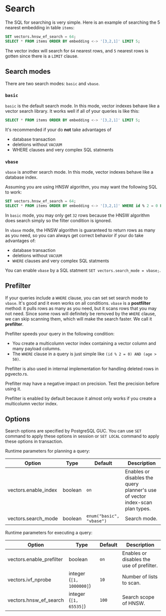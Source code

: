 # Search

The SQL for searching is very simple. Here is an example of searching the $5$ nearest embedding in table `items`:

```sql
SET vectors.hnsw_ef_search = 64;
SELECT * FROM items ORDER BY embedding <-> '[3,2,1]' LIMIT 5;
```

The vector index will search for `64` nearest rows, and `5` nearest rows is gotten since there is a `LIMIT` clause.

## Search modes

There are two search modes: `basic` and `vbase`.

### `basic`

`basic` is the default search mode. In this mode, vector indexes behave like a vector search library. It works well if all of your queries is like this:

```sql
SELECT * FROM items ORDER BY embedding <-> '[3,2,1]' LIMIT 5;
```

It's recommended if your do **not** take advantages of

* database transaction
* deletions without `VACUUM`
* WHERE clauses and very complex SQL statments

### `vbase`

`vbase` is another search mode. In this mode, vector indexes behave like a database index.

Assuming you are using HNSW algorithm, you may want the following SQL to work:

```sql
SET vectors.hnsw_ef_search = 64;
SELECT * FROM items ORDER BY embedding <-> '[3,2,1]' WHERE id % 2 = 0 LIMIT 64;
```

In `basic` mode, you may only get `32` rows because the HNSW algorithm does search simply so the filter condition is ignored.

In `vbase` mode, the HNSW algorithm is guaranteed to return rows as many as you need, so you can always get correct behavior if your do take advantages of:

* database transaction
* deletions without `VACUUM`
* `WHERE` clauses and very complex SQL statments

You can enable `vbase` by a SQL statment `SET vectors.search_mode = vbase;`.

## Prefilter

If your queries include a `WHERE` clause, you can set set search mode to `vbase`. It's good and it even works on all conditions. `vbase` is a **postfilter** method: it pulls rows as many as you need, but it scans rows that you may not need. Since some rows will definitely be removed by the `WHERE` clause, we can skip scanning them, which will make the search faster. We call it **prefilter**.

Prefilter speeds your query in the following condition:

* You create a multicolumn vector index containing a vector column and many payload columns.
* The `WHERE` clause in a query is just simple like `(id % 2 = 0) AND (age >  50)`.

Prefilter is also used in internal implementation for handling deleted rows in pgvecto.rs.

Prefilter may have a negative impact on precision. Test the precision before using it.

Prefilter is enabled by default because it almost only works if you create a multicolumn vector index.

## Options

Search options are specified by PostgreSQL GUC. You can use `SET` command to apply these options in session or `SET LOCAL` command to apply these options in transaction.

Runtime parameters for planning a query:

| Option               | Type    | Default                  | Description                                                                  |
| -------------------- | ------- | ------------------------ | ---------------------------------------------------------------------------- |
| vectors.enable_index | boolean | `on`                     | Enables or disables the query planner's use of vector index-scan plan types. |
| vectors.search_mode  | boolean | `enum("basic", "vbase")` | Search mode.                                                                 |

Runtime parameters for executing a query:

| Option                   | Type                     | Default | Description                               |
| ------------------------ | ------------------------ | ------- | ----------------------------------------- |
| vectors.enable_prefilter | boolean                  | `on`    | Enables or disables the use of prefilter. |
| vectors.ivf_nprobe       | integer (`[1, 1000000]`) | `10`    | Number of lists to scan.                  |
| vectors.hnsw_ef_search   | integer (`[1, 65535]`)   | `100`   | Search scope of HNSW.                     |
